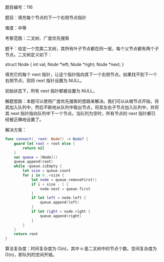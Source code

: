 题目编号：116

题目：填充每个节点的下一个右侧节点指针

难度：中等

考察范围：二叉树、广度优先搜索

题干：给定一个完美二叉树，其所有叶子节点都在同一层，每个父节点都有两个子节点。二叉树定义如下：

struct Node {
  int val;
  Node *left;
  Node *right;
  Node *next;
}

填充它的每个 next 指针，让这个指针指向其下一个右侧节点。如果找不到下一个右侧节点，则将 next 指针设置为 NULL。

初始状态下，所有 next 指针都被设置为 NULL。

解题思路：本题可以使用广度优先搜索的思路来解决。我们可以从根节点开始，将其加入队列中，然后不断地从队列中取出节点，将其左右子节点加入队列中，并将其 next 指针指向队列中下一个节点。当队列为空时，所有节点的 next 指针都已经被正确地设置了。

解决方案：

```swift
func connect(_ root: Node?) -> Node? {
    guard let root = root else {
        return nil
    }
    var queue = [Node]()
    queue.append(root)
    while !queue.isEmpty {
        let size = queue.count
        for i in 0..<size {
            let node = queue.removeFirst()
            if i < size - 1 {
                node.next = queue.first
            }
            if let left = node.left {
                queue.append(left)
            }
            if let right = node.right {
                queue.append(right)
            }
        }
    }
    return root
}
```

算法复杂度：时间复杂度为 O(n)，其中 n 是二叉树中的节点个数。空间复杂度为 O(n)，即队列的空间开销。